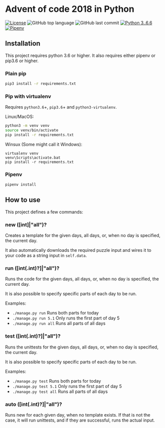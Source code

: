 # Advent of code 2018 in Python

[![License](https://img.shields.io/github/license/rhbvkleef/aoc-2018.svg)](https://opensource.org/licenses/BSD-3-Clause)
![GitHub top language](https://img.shields.io/github/languages/top/rhbvkleef/aoc-2018.svg)
![GitHub last commit](https://img.shields.io/github/last-commit/google/skia.svg)
[![Python 3..6.6](https://img.shields.io/badge/python-3.6.6-blue.svg?logo=python)](https://www.python.org/downloads/release/python-366/)
[![Pipenv](https://img.shields.io/badge/pipenv-%E2%9C%94-brightgreen.svg)](https://pipenv.readthedocs.io/en/latest/)

## Installation

This project requires python 3.6 or higher. It also requires either pipenv
or pip3.6 or higher.

### Plain pip

```bash
pip3 install -r requirements.txt
```

### Pip with virtualenv

Requires `python3.6`+, `pip3.6`+ and `python3-virtualenv`.

Linux/MacOS:
```bash
python3 -m venv venv
source venv/bin/activate
pip install -r requirements.txt
```

Winsux (Some might call it Windows):
```batch
virtualenv venv
venv\Scripts\activate.bat
pip install -r requirements.txt
```

### Pipenv

```bash
pipenv install
```

## How to use

This project defines a few commands:

### new ([int]|"all")?

Creates a template for the given days, all days, or, when no day is specified,
the current day.

It also automatically downloads the required puzzle input and wires it to your
code as a string input in `self.data`.

### run ([int(.int)?]|"all")?

Runs the code for the given days, all days, or, when no day is specified, the
current day.

It is also possible to specify specific parts of each day to be run.

Examples:

* `./manage.py run` Runs both parts for today
* `./manage.py run 5.1` Only runs the first part of day 5
* `./manage.py run all` Runs all parts of all days

### test ([int(.int)?]|"all")?

Runs the unittests for the given days, all days, or, when no day is specified,
the current day.

It is also possible to specify specific parts of each day to be run.

Examples:

* `./manage.py test` Runs both parts for today
* `./manage.py test 5.1` Only runs the first part of day 5
* `./manage.py test all` Runs all parts of all days

### auto ([int(.int)?]|"all")?

Runs new for each given day, when no template exists. If that is not the case,
it will run unittests, and if they are successful, runs the actual input.
